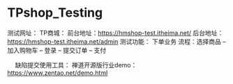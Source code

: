 # TPshop_Testing
测试网址：
TP商城：
前台地址：https://hmshop-test.itheima.net/
后台地址：https://hmshop-test.itheima.net/admin
测试功能：
下单业务
	流程：选择商品 – 加入购物车 – 登录 – 提交订单 – 支付
 
 
缺陷提交使用工具：
禅道开源版行业demo：
https://www.zentao.net/demo.html
 
